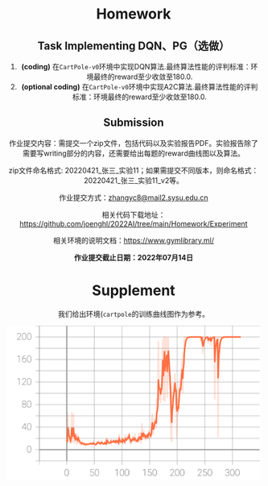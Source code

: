 <center><H1>Homework</H1><center>

## Task  Implementing DQN、PG（选做）

1. <strong>(coding)</strong> 在`CartPole-v0`环境中实现DQN算法.最终算法性能的评判标准：环境最终的reward至少收敛至180.0.  
2. <strong>(optional coding)</strong> 在`CartPole-v0`环境中实现A2C算法.最终算法性能的评判标准：环境最终的reward至少收敛至180.0.  

## Submission

作业提交内容：需提交一个zip文件，包括代码以及实验报告PDF。实验报告除了需要写writing部分的内容，还需要给出每题的reward曲线图以及算法。

zip文件命名格式: 20220421\_张三\_实验11；如果需提交不同版本，则命名格式：20220421\_张三\_实验11_v2等。

作业提交方式：zhangyc8@mail2.sysu.edu.cn

相关代码下载地址： https://github.com/joenghl/2022AI/tree/main/Homework/Experiment

相关环境的说明文档：https://www.gymlibrary.ml/

**作业提交截止日期：2022年07月14日** 



# Supplement

我们给出环境(`cartpole`的训练曲线图作为参考。



![figure_1](cartpole.svg)

